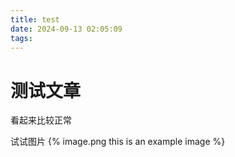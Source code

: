 ```yaml
---
title: test
date: 2024-09-13 02:05:09
tags:
---
```


# 测试文章
看起来比较正常

试试图片
{% image.png  this is an example image %}